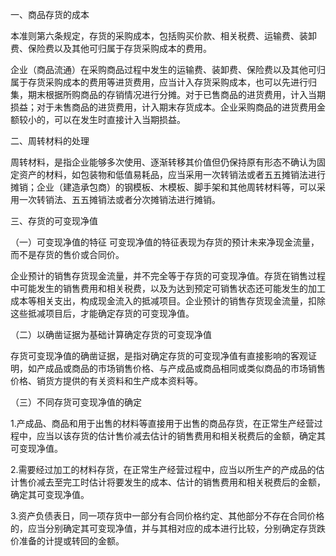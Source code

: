 一、商品存货的成本

 本准则第六条规定，存货的采购成本，包括购买价款、相关税费、运输费、装卸费、保险费以及其他可归属于存货采购成本的费用。

 企业（商品流通）在采购商品过程中发生的运输费、装卸费、保险费以及其他可归属于存货采购成本的费用等进货费用，应当计入存货采购成本，也可以先进行归集，期末根据所购商品的存销情况进行分摊。对于已售商品的进货费用，计入当期损益；对于未售商品的进货费用，计入期末存货成本。企业采购商品的进货费用金额较小的，可以在发生时直接计入当期损益。

 二、周转材料的处理

 周转材料，是指企业能够多次使用、逐渐转移其价值但仍保持原有形态不确认为固定资产的材料，如包装物和低值易耗品，应当采用一次转销法或者五五摊销法进行摊销；企业（建造承包商）的钢模板、木模板、脚手架和其他周转材料等，可以采用一次转销法、五五摊销法或者分次摊销法进行摊销。

 三、存货的可变现净值

 （一）可变现净值的特征 可变现净值的特征表现为存货的预计未来净现金流量，而不是存货的售价或合同价。

 企业预计的销售存货现金流量，并不完全等于存货的可变现净值。存货在销售过程中可能发生的销售费用和相关税费，以及为达到预定可销售状态还可能发生的加工成本等相关支出，构成现金流入的抵减项目。企业预计的销售存货现金流量，扣除这些抵减项目后，才能确定存货的可变现净值。

 （二）以确凿证据为基础计算确定存货的可变现净值

 存货可变现净值的确凿证据，是指对确定存货的可变现净值有直接影响的客观证明，如产成品或商品的市场销售价格、与产成品或商品相同或类似商品的市场销售价格、销货方提供的有关资料和生产成本资料等。

 （三）不同存货可变现净值的确定

 1.产成品、商品和用于出售的材料等直接用于出售的商品存货，在正常生产经营过程中，应当以该存货的估计售价减去估计的销售费用和相关税费后的金额，确定其可变现净值。

 2.需要经过加工的材料存货，在正常生产经营过程中，应当以所生产的产成品的估计售价减去至完工时估计将要发生的成本、估计的销售费用和相关税费后的金额，确定其可变现净值。

 3.资产负债表日，同一项存货中一部分有合同价格约定、其他部分不存在合同价格的，应当分别确定其可变现净值，并与其相对应的成本进行比较，分别确定存货跌价准备的计提或转回的金额。